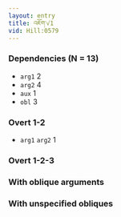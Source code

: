 ```yaml
---
layout: entry
title: འཇོག་√1
vid: Hill:0579
---
```

### Dependencies (N = 13)
* `arg1` 2
* `arg2` 4
* `aux` 1
* `obl` 3


### Overt 1-2
* `arg1` `arg2` 1


### Overt 1-2-3


### With oblique arguments


### With unspecified obliques
